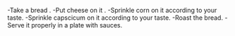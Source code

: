 -Take a bread .
-Put cheese on it .
-Sprinkle corn on it according to your taste.
-Sprinkle capscicum on it according to your taste.
-Roast the bread.
-Serve it properly in a plate with sauces.
